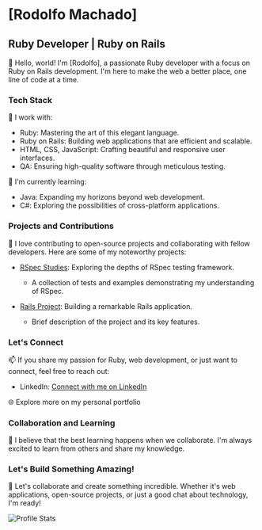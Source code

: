 # [Rodolfo Machado]

## Ruby Developer | Ruby on Rails 

👋 Hello, world! I'm [Rodolfo], a passionate Ruby developer with a focus on Ruby on Rails development. I'm here to make the web a better place, one line of code at a time.

### Tech Stack

🔭 I work with:
- Ruby: Mastering the art of this elegant language.
- Ruby on Rails: Building web applications that are efficient and scalable.
- HTML, CSS, JavaScript: Crafting beautiful and responsive user interfaces.
- QA: Ensuring high-quality software through meticulous testing.

🌱 I'm currently learning:
- Java: Expanding my horizons beyond web development.
- C#: Exploring the possibilities of cross-platform applications.

### Projects and Contributions

🚀 I love contributing to open-source projects and collaborating with fellow developers. Here are some of my noteworthy projects:

- [RSpec Studies](https://github.com/machado-rodolfo/rspec-studies): Exploring the depths of RSpec testing framework.
  - A collection of tests and examples demonstrating my understanding of RSpec.

- [Rails Project](https://github.com/machado-rodolfo/projeto-rails): Building a remarkable Rails application.
  - Brief description of the project and its key features.

### Let's Connect

📫 If you share my passion for Ruby, web development, or just want to connect, feel free to reach out:

- LinkedIn: [Connect with me on LinkedIn](https://www.linkedin.com/in/rodolfommachado)

🌐 Explore more on my personal portfolio

### Collaboration and Learning

🌟 I believe that the best learning happens when we collaborate. I'm always excited to learn from others and share my knowledge.

### Let's Build Something Amazing!

🚀 Let's collaborate and create something incredible. Whether it's web applications, open-source projects, or just a good chat about technology, I'm ready!

![Profile Stats](https://github-readme-stats.vercel.app/api?username=machado-rodolfo&show_icons=true&theme=radical)
